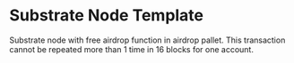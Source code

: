 # Substrate Node Template

Substrate node with free airdrop function in airdrop pallet. This transaction cannot be repeated more than 1 time in 16 blocks for one account.
